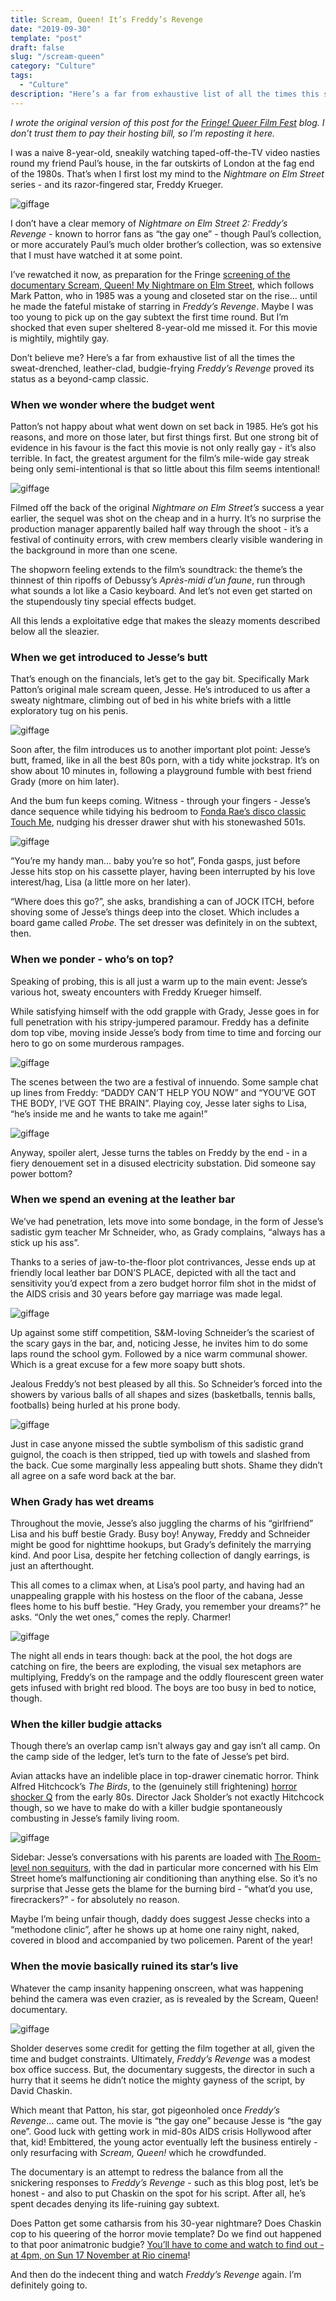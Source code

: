 ```yaml
---
title: Scream, Queen! It’s Freddy’s Revenge
date: "2019-09-30"
template: "post"
draft: false
slug: "/scream-queen" 
category: "Culture"
tags:
  - "Culture"
description: "Here’s a far from exhaustive list of all the times this sweat-drenched, leather-clad, budgie-frying 80s shocker proved its status as a beyond-camp classic."
---
```


*I wrote the original version of this post for the [Fringe! Queer Film Fest](https://www.fringefilmfest.com/blog/2019/11/05/scream,-queen!-8-amazingly-queer-nightmare-on-elm-street-freddy%E2%80%99s-revenge-moments/) blog. I don’t trust them to pay their hosting bill, so I’m reposting it here.* 

I was a naive 8-year-old, sneakily watching taped-off-the-TV video nasties round my friend Paul’s house, in the far outskirts of London at the fag end of the 1980s. That’s when I first lost my mind to the *Nightmare on Elm Street* series - and its razor-fingered star, Freddy Krueger.
 
![giffage](/media/scream-queen-1.gif)
 
I don’t have a clear memory of *Nightmare on Elm Street 2: Freddy’s Revenge* - known to horror fans as “the gay one” - though Paul’s collection, or more accurately Paul’s much older brother’s collection, was so extensive that I must have watched it at some point.

I’ve rewatched it now, as preparation for the Fringe  [screening of the documentary Scream, Queen! My Nightmare on Elm Street](http://bit.ly/FringeScreamQueen), which follows Mark Patton, who in 1985 was a young and closeted star on the rise… until he made the fateful mistake of starring in *Freddy’s Revenge*.
Maybe I was too young to pick up on the gay subtext the first time round. But I’m shocked that even super sheltered 8-year-old me missed it. For this movie is mightily, mightily gay.

Don’t believe me? Here’s a far from exhaustive list of all the times the sweat-drenched, leather-clad, budgie-frying *Freddy’s Revenge* proved its status as a beyond-camp classic.

### When we wonder where the budget went

Patton’s not happy about what went down on set back in 1985. He’s got his reasons, and more on those later, but first things first. But one strong bit of evidence in his favour is the fact this movie is not only really gay - it’s also terrible. In fact, the greatest argument for the film’s mile-wide gay streak being only semi-intentional is that so little about this film seems intentional!
 
![giffage](/media/scream-queen-2.gif)

Filmed off the back of the original *Nightmare on Elm Street’s* success a year earlier, the sequel was shot on the cheap and in a hurry. It’s no surprise the production manager apparently bailed half way through the shoot - it’s a festival of continuity errors, with crew members clearly visible wandering in the background in more than one scene.

The shopworn feeling extends to the film’s soundtrack: the theme’s the thinnest of thin ripoffs of Debussy’s *Après-midi d’un* *faune*, run through what sounds a lot like a Casio keyboard. And let’s not even get started on the stupendously tiny special effects budget.

All this lends a exploitative edge that makes the sleazy moments described below all the sleazier.

### When we get introduced to Jesse’s butt

That’s enough on the financials, let’s get to the gay bit. Specifically Mark Patton’s original male scream queen, Jesse. He’s introduced to us after a sweaty nightmare, climbing out of bed in his white briefs with a little exploratory tug on his penis.

![giffage](/media/scream-queen-3.gif)
  
Soon after, the film introduces us to another important plot point: Jesse’s butt, framed, like in all the best 80s porn, with a tidy white jockstrap. It’s on show about 10 minutes in, following a playground fumble with best friend Grady (more on him later).

And the bum fun keeps coming. Witness - through your fingers - Jesse’s dance sequence while tidying his bedroom to  [Fonda Rae’s disco classic Touch Me](https://www.youtube.com/watch?v=-a4LaNhtePk), nudging his dresser drawer shut with his stonewashed 501s.
 
![giffage](/media/scream-queen-4.gif)

“You’re my handy man… baby you’re so hot”, Fonda gasps, just before Jesse hits stop on his cassette player, having been interrupted by his love interest/hag, Lisa (a little more on her later).

“Where does this go?”, she asks, brandishing a can of JOCK ITCH, before shoving some of Jesse’s things deep into the closet. Which includes a board game called *Probe*. The set dresser was definitely in on the subtext, then.

### When we ponder - who’s on top?

Speaking of probing, this is all just a warm up to the main event: Jesse’s various hot, sweaty encounters with Freddy Krueger himself.

While satisfying himself with the odd grapple with Grady, Jesse goes in for full penetration with his stripy-jumpered paramour. Freddy has a definite dom top vibe, moving inside Jesse’s body from time to time and forcing our hero to go on some murderous rampages.
 
![giffage](/media/scream-queen-5.gif)

The scenes between the two are a festival of innuendo. Some sample chat up lines from Freddy: “DADDY CAN’T HELP YOU NOW” and “YOU’VE GOT THE BODY, I’VE GOT THE BRAIN”. Playing coy, Jesse later sighs to Lisa, “he’s inside me and he wants to take me again!” 

![giffage](/media/scream-queen-6.gif)

Anyway, spoiler alert, Jesse turns the tables on Freddy by the end - in a fiery denouement set in a disused electricity substation. Did someone say power bottom?

### When we spend an evening at the leather bar

We’ve had penetration, lets move into some bondage, in the form of Jesse’s sadistic gym teacher Mr Schneider, who, as Grady complains, “always has a stick up his ass”.

Thanks to a series of jaw-to-the-floor plot contrivances, Jesse ends up at friendly local leather bar DON’S PLACE, depicted with all the tact and sensitivity you’d expect from a zero budget horror film shot in the midst of the AIDS crisis and 30 years before gay marriage was made legal.
 
![giffage](/media/scream-queen-7.gif)

Up against some stiff competition, S&M-loving Schneider’s the scariest of the scary gays in the bar, and, noticing Jesse, he invites him to do some laps round the school gym. Followed by a nice warm communal shower. Which is a great excuse for a few more soapy butt shots.

Jealous Freddy’s not best pleased by all this. So Schneider’s forced into the showers by various balls of all shapes and sizes (basketballs, tennis balls, footballs) being hurled at his prone body.
 
![giffage](/media/scream-queen-8.gif)

Just in case anyone missed the subtle symbolism of this sadistic grand guignol, the coach is then stripped, tied up with towels and slashed from the back. Cue some marginally less appealing butt shots. Shame they didn’t all agree on a safe word back at the bar.

### When Grady has wet dreams

Throughout the movie, Jesse’s also juggling the charms of his “girlfriend” Lisa and his buff bestie Grady. Busy boy! Anyway, Freddy and Schneider might be good for nighttime hookups, but Grady’s definitely the marrying kind. And poor Lisa, despite her fetching collection of dangly earrings, is just an afterthought.

This all comes to a climax when, at Lisa’s pool party, and having had an unappealing grapple with his hostess on the floor of the cabana, Jesse flees home to his buff bestie. “Hey Grady, you remember your dreams?” he asks. “Only the wet ones,” comes the reply. Charmer!
 
![giffage](/media/scream-queen-9.gif)

The night all ends in tears though: back at the pool, the hot dogs are catching on fire, the beers are exploding, the visual sex metaphors are multiplying, Freddy’s on the rampage and the oddly flourescent green water gets infused with bright red blood. The boys are too busy in bed to notice, though.

### When the killer budgie attacks

Though there’s an overlap camp isn’t always gay and gay isn’t all camp. On the camp side of the ledger, let’s turn to the fate of Jesse’s pet bird.

Avian attacks have an indelible place in top-drawer cinematic horror. Think Alfred Hitchcock’s *The Birds*, to the (genuinely still frightening)  [horror shocker Q](https://www.imdb.com/title/tt0084556/) from the early 80s. Director Jack Sholder’s not exactly Hitchcock though, so we have to make do with a killer budgie spontaneously combusting in Jesse’s family living room.
 
![giffage](/media/scream-queen-10.gif)

Sidebar: Jesse’s conversations with his parents are loaded with  [The Room-level non sequiturs](https://www.youtube.com/watch?v=pKAwXLVxuZQ), with the dad in particular more concerned with his Elm Street home’s malfunctioning air conditioning than anything else. So it’s no surprise that Jesse gets the blame for the burning bird - “what’d you use, firecrackers?” - for absolutely no reason.

Maybe I’m being unfair though, daddy does suggest Jesse checks into a “methodone clinic”, after he shows up at home one rainy night, naked, covered in blood and accompanied by two policemen. Parent of the year!

### When the movie basically ruined its star’s live

Whatever the camp insanity happening onscreen, what was happening behind the camera was even crazier, as is revealed by the Scream, Queen! documentary.
 
![giffage](/media/scream-queen-11.gif)
 
Sholder deserves some credit for getting the film together at all, given the time and budget constraints. Ultimately, *Freddy’s Revenge* was a modest box office success. But, the documentary suggests, the director in such a hurry that it seems he didn’t notice the mighty gayness of the script, by David Chaskin.

Which meant that Patton, his star, got pigeonholed once *Freddy’s Revenge*… came out. The movie is “the gay one” because Jesse is “the gay one”. Good luck with getting work in mid-80s AIDS crisis Hollywood after that, kid! Embittered, the young actor eventually left the business entirely - only resurfacing with *Scream, Queen!* which he crowdfunded.

The documentary is an attempt to redress the balance from all the snickering responses to *Freddy’s Revenge* - such as this blog post, let’s be honest - and also to put Chaskin on the spot for his script. After all, he’s spent decades denying its life-ruining gay subtext.

Does Patton get some catharsis from his 30-year nightmare? Does Chaskin cop to his queering of the horror movie template? Do we find out happened to that poor animatronic budgie?  [You’ll have to come and watch to find out - at 4pm, on Sun 17 November at Rio cinema](http://bit.ly/FringeScreamQueen)!

And then do the indecent thing and watch *Freddy’s Revenge* again. I’m definitely going to.
